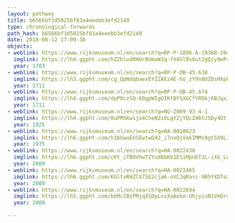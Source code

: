 ```yaml
---
layout: pathway
title: b6566bf3d5025bf83a4eeebb3efd2149
type: chronological-forwards
path_hash: b6566bf3d5025bf83a4eeebb3efd2149
date: 2018-06-12 17:09:38
objects:
- weblink: https://www.rijksmuseum.nl/en/search?q=RP-P-1896-A-19368-2045
  imglink: https://lh4.ggpht.com/hZZhlodRHUr8UmaWJq-fX4Sl9s6ut2gQjy9wP4b0-5r_c6ui15CXy9Yju0fSYMRvY7Z0f5ET73D92gAQEzmnsBFazOWv=s200
  year: 1703
- weblink: https://www.rijksmuseum.nl/en/search?q=RP-P-OB-45.638
  imglink: https://lh3.ggpht.com/cg_QpNdqbaexEYZZAEz4E-ho_zY9n0UIDsHXpbgpw7czl3W7cqZ2kJabNWXNxr6yWyE3vDSRxbTaj4pI08y639UASk4=s200
  year: 1711
- weblink: https://www.rijksmuseum.nl/en/search?q=RP-P-OB-45.674
  imglink: https://lh4.ggpht.com/dpP0czSQ-69gpWIgOIKtBYSXGCfYRDkj6BJqxzcIJoc2qro6EGLLE9aCRhJoogQ5cjgDpF_pfneK_OJt9BEABFXor4Vz=s200
  year: 1711
- weblink: https://www.rijksmuseum.nl/en/search?q=NG-2009-93-4-1
  imglink: https://lh4.ggpht.com/0uPMSKwijx4CheN2i6LgYZjYQcZ46tJSDy4Ot-dghv3LcYIc59AZ1ryq1ILkiwumE7cC9z5mfOCrdmg2bG_ayswJNOI=s200
  year: 1925
- weblink: https://www.rijksmuseum.nl/en/search?q=HA-0010623
  imglink: https://lh6.ggpht.com/h16GwuEhSEwtwG92_i7nxQjVakIMMs9gt5X9LIycorBZnqj3Zpjn3xBIdczMXsO68JUqs8TjOb0DvxC0GRKdytOTJwA=s200
  year: 1975
- weblink: https://www.rijksmuseum.nl/en/search?q=HA-0022438
  imglink: https://lh6.ggpht.com/cKt_iTBOVhwTZYud8bKb1ESiMpnbTJL-iXG_LuXH27zFOEHq35F-QiSil6MC8JrRE1HW5LAhJIs3o2cOD9PxMGo6rgo=s200
  year: 2009
- weblink: https://www.rijksmuseum.nl/en/search?q=HA-0022465
  imglink: https://lh6.ggpht.com/KGltvRHZlX75E2cja6-oVCJqRarc-905YXDTo25redpCVW5_O9gWdQ2k7So20Uwkcr5ezIOwUsc0tPGkbn_DAOSFZQ=s200
  year: 2009
- weblink: https://www.rijksmuseum.nl/en/search?q=HA-0022694
  imglink: https://lh5.ggpht.com/bbMcIBzPMjqXSOpLxsXaAebn-UhjyivN1VmQrdNXIQZcxi2pzfS6JjnjYjRqHAkKg7N6_hZh_9LX844MwWwMeiEe02gK=s200
  year: 2009

---
```

